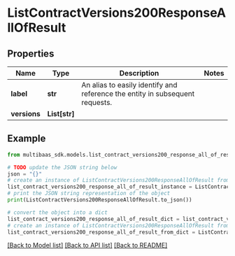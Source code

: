 # ListContractVersions200ResponseAllOfResult


## Properties

Name | Type | Description | Notes
------------ | ------------- | ------------- | -------------
**label** | **str** | An alias to easily identify and reference the entity in subsequent requests. | 
**versions** | **List[str]** |  | 

## Example

```python
from multibaas_sdk.models.list_contract_versions200_response_all_of_result import ListContractVersions200ResponseAllOfResult

# TODO update the JSON string below
json = "{}"
# create an instance of ListContractVersions200ResponseAllOfResult from a JSON string
list_contract_versions200_response_all_of_result_instance = ListContractVersions200ResponseAllOfResult.from_json(json)
# print the JSON string representation of the object
print(ListContractVersions200ResponseAllOfResult.to_json())

# convert the object into a dict
list_contract_versions200_response_all_of_result_dict = list_contract_versions200_response_all_of_result_instance.to_dict()
# create an instance of ListContractVersions200ResponseAllOfResult from a dict
list_contract_versions200_response_all_of_result_from_dict = ListContractVersions200ResponseAllOfResult.from_dict(list_contract_versions200_response_all_of_result_dict)
```
[[Back to Model list]](../README.md#documentation-for-models) [[Back to API list]](../README.md#documentation-for-api-endpoints) [[Back to README]](../README.md)



